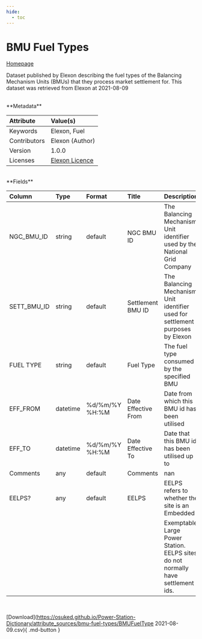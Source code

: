 ```yaml
---
hide:
  - toc
---
```


# BMU Fuel Types

[Homepage](https://www.bmreports.com/bmrs/?q=eds/main)

Dataset published by Elexon describing the fuel types of the Balancing Mechanism Units (BMUs) that they process market settlement for. This dataset was retrieved from Elexon at 2021-08-09

<br>
**Metadata**

| Attribute    | Value(s)                                                                                            |
|:-------------|:----------------------------------------------------------------------------------------------------|
| Keywords     | Elexon, Fuel                                                                                        |
| Contributors | Elexon (Author)                                                                                     |
| Version      | 1.0.0                                                                                               |
| Licenses     | [Elexon Licence](https://www.elexon.co.uk/using-this-website/disclaimer-and-reservation-of-rights/) |








<br>
**Fields**

| Column      | Type     | Format         | Title               | Description                                                                      |
|:------------|:---------|:---------------|:--------------------|:---------------------------------------------------------------------------------|
| NGC_BMU_ID  | string   | default        | NGC BMU ID          | The Balancing Mechanism Unit identifier used by the National Grid Company        |
| SETT_BMU_ID | string   | default        | Settlement BMU ID   | The Balancing Mechanism Unit identifier used for settlement purposes by Elexon   |
| FUEL TYPE   | string   | default        | Fuel Type           | The fuel type consumed by the specified BMU                                      |
| EFF_FROM    | datetime | %d/%m/%Y %H:%M | Date Effective From | Date from which this BMU id has been utilised                                    |
| EFF_TO      | datetime | %d/%m/%Y %H:%M | Date Effective To   | Date that this BMU id has been utilised up to                                    |
| Comments    | any      | default        | Comments            | nan                                                                              |
| EELPS?      | any      | default        | EELPS               | EELPS refers to whether the site is an Embedded                                  |
|             |          |                |                     | Exemptable Large Power Station. EELPS sites do not normally have settlement ids. |

<br>

[Download](https://osuked.github.io/Power-Station-Dictionary/attribute_sources/bmu-fuel-types/BMUFuelType 2021-08-09.csv){ .md-button }

<br>
